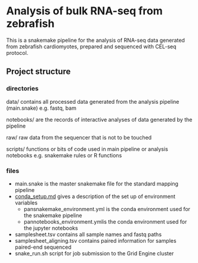
# Analysis of bulk RNA-seq from zebrafish

This is a snakemake pipeline for the analysis of RNA-seq data generated from zebrafish cardiomyotes, prepared and sequenced with CEL-seq protocol.

## Project structure

### directories
data/ contains all processed data generated from the analysis pipeline (main.snake) e.g. fastq, bam

notebooks/ are the records of interactive analyses of data generated by the pipeline

raw/ raw data from the sequencer that is not to be touched

scripts/ functions or bits of code used in main pipeline or analysis notebooks e.g. snakemake rules or R functions

### files
* main.snake is the master snakemake file for the standard mapping pipeline
* [conda_setup.md](conda_setup.md) gives a description of the set up of environment variables
  * pansnakemake_environment.yml is the conda environment used for the snakemake pipeline
  * pannotebooks_environment.ymlis the conda environment used for the jupyter notebooks
* samplesheet.tsv contains all sample names and fastq paths
* samplesheet_aligning.tsv contains paired information for samples paired-end sequenced
* snake_run.sh script for job submission to the Grid Engine cluster

